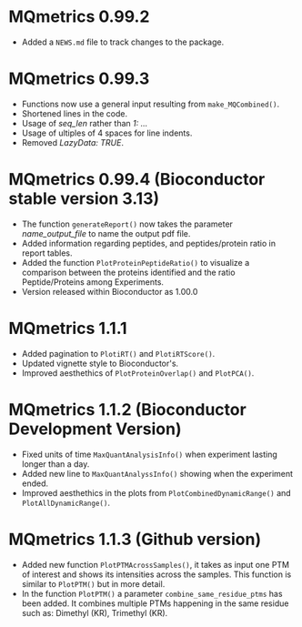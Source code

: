 # MQmetrics 0.99.2

* Added a `NEWS.md` file to track changes to the package.


# MQmetrics 0.99.3 

* Functions now use a general input resulting from `make_MQCombined()`.
* Shortened lines in the code.
* Usage of *seq_len* rather than *1: ...*
* Usage of ultiples of 4 spaces for line indents.
* Removed *LazyData: TRUE*.

# MQmetrics 0.99.4 (Bioconductor stable version 3.13)

* The function `generateReport()` now takes the parameter *name_output_file* 
to name the output pdf file.
* Added information regarding peptides, and peptides/protein ratio in report 
tables.
* Added the function `PlotProteinPeptideRatio()` to visualize a comparison 
between the proteins identified and the ratio Peptide/Proteins among
Experiments.
* Version released within Bioconductor as 1.00.0


# MQmetrics 1.1.1 

* Added pagination to `PlotiRT()` and `PlotiRTScore()`.
* Updated vignette style to Bioconductor's.
* Improved aesthethics of `PlotProteinOverlap()` and `PlotPCA()`.

# MQmetrics 1.1.2 (Bioconductor Development Version)

* Fixed units of time `MaxQuantAnalysisInfo()`  when experiment lasting
longer than a day.
* Added new line to `MaxQuantAnalyssInfo()` showing when the experiment ended.
* Improved aesthethics in the plots from `PlotCombinedDynamicRange()` and 
`PlotAllDynamicRange()`.

# MQmetrics 1.1.3 (Github version)

* Added new function `PlotPTMAcrossSamples()`, it takes as input one PTM of 
interest and shows its intensities across the samples. 
This function is similar to `PlotPTM()` but in more detail.
* In the function `PlotPTM()` a parameter `combine_same_residue_ptms` has been
added. It combines multiple PTMs happening in the same residue such as:
Dimethyl (KR), Trimethyl (KR).
